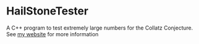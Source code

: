 # HailStoneTester
A C++ program to test extremely large numbers for the Collatz Conjecture. See [my website](http://alex-gurung.github.io) for more information